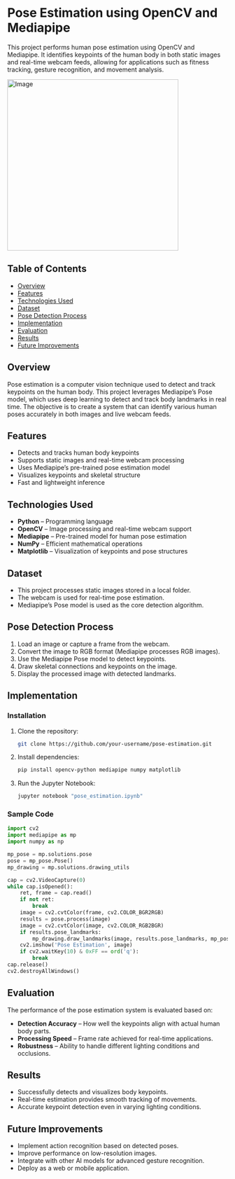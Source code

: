 # Pose Estimation using OpenCV and Mediapipe

This project performs human pose estimation using OpenCV and Mediapipe. It identifies keypoints of the human body in both static images and real-time webcam feeds, allowing for applications such as fitness tracking, gesture recognition, and movement analysis.

<img width="391" alt="Image" src="https://github.com/user-attachments/assets/ffd6e943-6af6-461e-909c-7b1ace0b1268" />

## Table of Contents

- [Overview](#overview)
- [Features](#features)
- [Technologies Used](#technologies-used)
- [Dataset](#dataset)
- [Pose Detection Process](#pose-detection-process)
- [Implementation](#implementation)
- [Evaluation](#evaluation)
- [Results](#results)
- [Future Improvements](#future-improvements)

## Overview

Pose estimation is a computer vision technique used to detect and track keypoints on the human body. This project leverages Mediapipe’s Pose model, which uses deep learning to detect and track body landmarks in real time. The objective is to create a system that can identify various human poses accurately in both images and live webcam feeds.

## Features

- Detects and tracks human body keypoints
- Supports static images and real-time webcam processing
- Uses Mediapipe’s pre-trained pose estimation model
- Visualizes keypoints and skeletal structure
- Fast and lightweight inference

## Technologies Used

- **Python** – Programming language
- **OpenCV** – Image processing and real-time webcam support
- **Mediapipe** – Pre-trained model for human pose estimation
- **NumPy** – Efficient mathematical operations
- **Matplotlib** – Visualization of keypoints and pose structures

## Dataset

- This project processes static images stored in a local folder.
- The webcam is used for real-time pose estimation.
- Mediapipe’s Pose model is used as the core detection algorithm.

## Pose Detection Process

1. Load an image or capture a frame from the webcam.
2. Convert the image to RGB format (Mediapipe processes RGB images).
3. Use the Mediapipe Pose model to detect keypoints.
4. Draw skeletal connections and keypoints on the image.
5. Display the processed image with detected landmarks.

## Implementation

### Installation
1. Clone the repository:
   ```sh
   git clone https://github.com/your-username/pose-estimation.git
   ```
2. Install dependencies:
   ```sh
   pip install opencv-python mediapipe numpy matplotlib
   ```
3. Run the Jupyter Notebook:
   ```sh
   jupyter notebook "pose_estimation.ipynb"
   ```

### Sample Code
```python
import cv2
import mediapipe as mp
import numpy as np

mp_pose = mp.solutions.pose
pose = mp_pose.Pose()
mp_drawing = mp.solutions.drawing_utils

cap = cv2.VideoCapture(0)
while cap.isOpened():
    ret, frame = cap.read()
    if not ret:
        break
    image = cv2.cvtColor(frame, cv2.COLOR_BGR2RGB)
    results = pose.process(image)
    image = cv2.cvtColor(image, cv2.COLOR_RGB2BGR)
    if results.pose_landmarks:
        mp_drawing.draw_landmarks(image, results.pose_landmarks, mp_pose.POSE_CONNECTIONS)
    cv2.imshow('Pose Estimation', image)
    if cv2.waitKey(10) & 0xFF == ord('q'):
        break
cap.release()
cv2.destroyAllWindows()
```

## Evaluation

The performance of the pose estimation system is evaluated based on:

- **Detection Accuracy** – How well the keypoints align with actual human body parts.
- **Processing Speed** – Frame rate achieved for real-time applications.
- **Robustness** – Ability to handle different lighting conditions and occlusions.

## Results

- Successfully detects and visualizes body keypoints.
- Real-time estimation provides smooth tracking of movements.
- Accurate keypoint detection even in varying lighting conditions.

## Future Improvements

- Implement action recognition based on detected poses.
- Improve performance on low-resolution images.
- Integrate with other AI models for advanced gesture recognition.
- Deploy as a web or mobile application.

